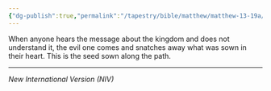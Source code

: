 ```yaml
---
{"dg-publish":true,"permalink":"/tapestry/bible/matthew/matthew-13-19a/","title":"Matthew 13:19a","hide":true,"tags":["bible-verse","bible-verse"],"dgHomeLink":true,"dgShowLocalGraph":true,"dgEnableSearch":true}
---
```


When anyone hears the message about the kingdom and does not understand it, the evil one comes and snatches away what was sown in their heart. This is the seed sown along the path.

---
*New International Version (NIV)*